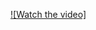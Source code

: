 [![Watch the video]](https://github.com/JoseFZudaire/Video_Sharing_App/blob/main/Video_Sharing_App.mp4)
